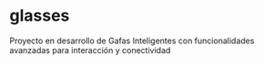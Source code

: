 # glasses
Proyecto en desarrollo de Gafas Inteligentes con funcionalidades avanzadas para interacción y conectividad
